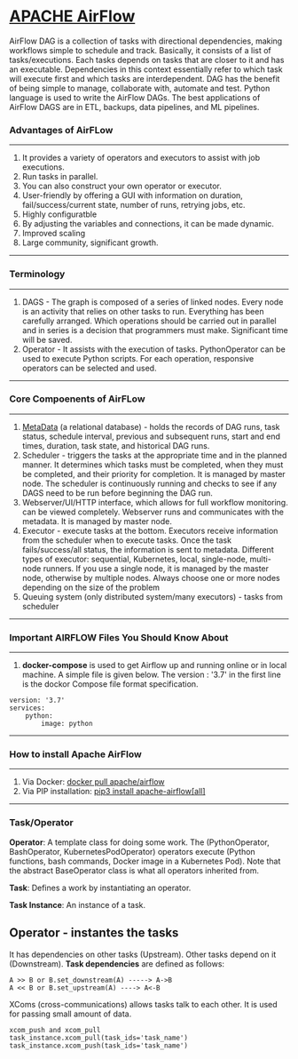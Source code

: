 # [APACHE AirFlow](https://www.udemy.com/course/apache-airflow/)

AirFlow DAG is a collection of tasks with directional dependencies, making workflows simple to schedule and track. Basically, it consists of a list of tasks/executions. Each tasks depends on tasks that are closer to it and has an executable. Dependencies in this context essentially refer to which task will execute first and which tasks are interdependent. DAG has the benefit of being simple to manage, collaborate with, automate and test. Python language is used to write the AirFlow DAGs. The best applications of AirFlow DAGS are in ETL, backups, data pipelines, and ML pipelines.

### Advantages of AirFLow
******************************
1. It provides a variety of operators and executors to assist with job executions.
2. Run tasks in parallel.
3. You can also construct your own operator or executor.
4. User-friendly by offering a GUI with information on duration, fail/success/current state, number of runs, retrying jobs, etc.
5. Highly configuratble
6. By adjusting the variables and connections, it can be made dynamic.
7. Improved scaling
8. Large community, significant growth.
******************************

### Terminology 
******************************
1. DAGS - The graph is composed of a series of linked nodes. Every node is an activity that relies on other tasks to run. Everything has been carefully arranged. Which operations should be carried out in parallel and in series is a decision that programmers must make. Significant time will be saved.
2. Operator - It assists with the execution of tasks. PythonOperator can be used to execute Python scripts. For each operation, responsive operators can be selected and used.
******************************

### Core Compoenents of AirFLow
******************************
1. [MetaData](https://selectfrom.dev/airflow-metadata-how-to-gather-key-runtime-statistics-in-real-time-5575d8740621) (a relational database) - holds the records of DAG runs, task status, schedule interval, previous and subsequent runs, start and end times, duration, task state, and historical DAG runs.
2. Scheduler - triggers the tasks at the appropriate time and in the planned manner. It determines which tasks must be completed, when they must be completed, and their priority for completion. It is managed by master node. The scheduler is continuously running and checks to see if any DAGS need to be run before beginning the DAG run.
3. Webserver/UI/HTTP interface, which allows for full workflow monitoring. can be viewed completely. Webserver runs and communicates with the metadata. It is managed by master node.
4. Executor -  execute tasks at the bottom. Executors receive information from the scheduler when to execute tasks. Once the task fails/success/all status, the information is sent to metadata. Different types of executor: sequential, Kubernetes, local, single-node, multi-node runners. If you use a single node, it is managed by the master node, otherwise by multiple nodes. Always choose one or more nodes depending on the size of the problem
6. Queuing system (only distributed system/many executors) - tasks from scheduler
******************************

### Important AIRFLOW Files You Should Know About
******************************
1. **docker-compose** is used to get Airflow up and running online or in local machine. A simple file is given below. The version : '3.7' in the first line is the dockor Compose file format specification. 
```
version: '3.7'
services:
    python:
        image: python
```
******************************

### How to install Apache AirFlow
******************************
1. Via Docker: [docker pull apache/airflow](https://hub.docker.com/r/apache/airflow)
2. Via PIP installation: [pip3 install apache-airflow[all]](https://airflow.readthedocs.io/en/1.9.0/installation.html)
******************************

### Task/Operator
**Operator**: A template class for doing some work. The (PythonOperator, BashOperator, KubernetesPodOperator) operators execute (Python functions, bash commands, Docker image in a Kubernetes Pod). Note that the abstract BaseOperator class is what all operators inherited from.

**Task**: Defines a work by instantiating an operator.

**Task Instance**: An instance of a task.

## Operator - instantes the tasks
It has dependencies on other tasks (Upstream). Other tasks depend on it (Downstream). **Task dependencies** are defined as follows:
```
A >> B or B.set_downstream(A) -----> A->B
A << B or B.set_upstream(A) ----> A<-B
```

XComs (cross-communications) allows tasks talk to each other. It is used for passing small amount of data.
```
xcom_push and xcom_pull
task_instance.xcom_pull(task_ids='task_name')
task_instance.xcom_push(task_ids='task_name')
```
